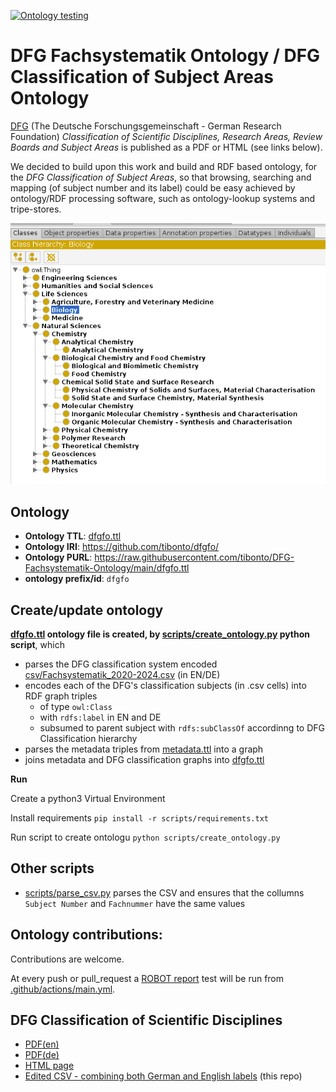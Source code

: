 
[![Ontology testing](https://github.com/tibonto/DFG-Fachsystematik-Ontology/actions/workflows/main.yml/badge.svg)](https://github.com/tibonto/DFG-Fachsystematik-Ontology/actions/workflows/main.yml)

# DFG Fachsystematik Ontology / DFG Classification of Subject Areas Ontology

[DFG](https://www.dfg.de/en) (The Deutsche Forschungsgemeinschaft - German Research Foundation) *Classification of Scientific Disciplines, Research Areas, Review Boards and Subject Areas* is published as a PDF or HTML (see links below). 

We decided to build upon this work and build and RDF based ontology, for the *DFG Classification of Subject Areas*, so that browsing, searching and mapping (of subject number and its label) could be easy achieved by ontology/RDF processing software, such as ontology-lookup systems and tripe-stores.

![](./docs/dfgfo-hierarchies.png)



## Ontology 
* **Ontology TTL**: [dfgfo.ttl](./dfgfo.ttl)
* **Ontology IRI**: https://github.com/tibonto/dfgfo/
* **Ontology PURL**: <https://raw.githubusercontent.com/tibonto/DFG-Fachsystematik-Ontology/main/dfgfo.ttl>
* **ontology prefix/id**: `dfgfo`


## Create/update ontology 

**[dfgfo.ttl](./dfgfo.ttl) ontology file is created, by [scripts/create_ontology.py](./scripts/create_ontology.py) python script**, which
* parses the DFG classification system encoded [csv/Fachsystematik_2020-2024.csv](./csv/Fachsystematik_2020-2024.csv) (in EN/DE)
* encodes each of the DFG's classification subjects (in .csv cells) into RDF graph triples
    * of type `owl:Class`
    * with `rdfs:label` in EN and DE
    * subsumed to parent subject with `rdfs:subClassOf` accordinng to DFG Classification hierarchy 
* parses the metadata triples from [metadata.ttl](./metadata.ttl) into a graph
* joins metadata and DFG classification graphs into [dfgfo.ttl](./dfgfo.ttl)


**Run**

Create a python3 Virtual Environment

Install requirements `pip install -r scripts/requirements.txt`

Run script to create ontologu `python scripts/create_ontology.py`


## Other scripts

* [scripts/parse_csv.py](./scripts/parse_csv.py) parses the CSV and ensures that the collumns `Subject Number` and `Fachnummer` have the same values

## Ontology contributions:
Contributions are welcome.

At every push or pull_request a [ROBOT report](http://robot.obolibrary.org/report) test will be run from [.github/actions/main.yml](./.github/actions/main.yml).



## DFG Classification of Scientific Disciplines 

* [PDF(en)](https://www.dfg.de/download/pdf/dfg_im_profil/gremien/fachkollegien/amtsperiode_2020_2024/fachsystematik_2020-2024_en_grafik.pdf)
* [PDF(de)](https://www.dfg.de/download/pdf/dfg_im_profil/gremien/fachkollegien/amtsperiode_2020_2024/fachsystematik_2020-2024_de_grafik.pdf)
* [HTML page](https://www.dfg.de/en/dfg_profile/statutory_bodies/review_boards/subject_areas/index.jsp)
* [Edited CSV - combining both German and English labels](./csv/Fachsystematik_2020-2024.csv) (this repo)


